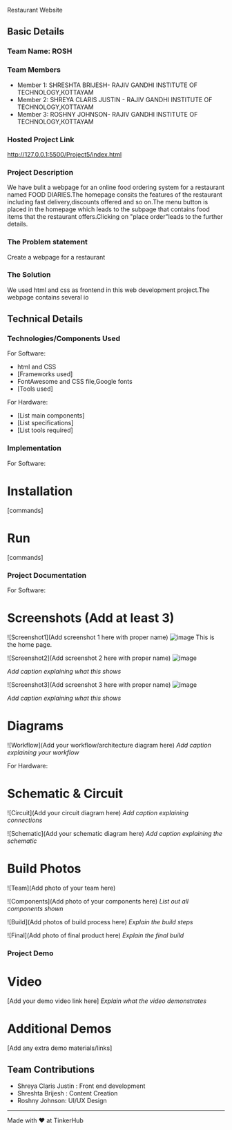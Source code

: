 
Restaurant Website 

## Basic Details
### Team Name: ROSH


### Team Members
- Member 1: SHRESHTA BRIJESH- RAJIV GANDHI INSTITUTE OF TECHNOLOGY,KOTTAYAM
- Member 2: SHREYA CLARIS JUSTIN - RAJIV GANDHI INSTITUTE OF TECHNOLOGY,KOTTAYAM
- Member 3: ROSHNY JOHNSON- RAJIV GANDHI INSTITUTE OF TECHNOLOGY,KOTTAYAM

### Hosted Project Link
http://127.0.0.1:5500/Project5/index.html

### Project Description
We have bulit a webpage for an online food ordering system for a restaurant named FOOD DIARIES.The homepage consits the features of the restaurant including fast delivery,discounts offered and so on.The menu button is placed in the homepage which leads to the subpage that contains food items that the restaurant offers.Clicking on "place order"leads to the further details.

### The Problem statement
Create a webpage for a restaurant

### The Solution
We used html and css as frontend in this web development project.The webpage contains several io

## Technical Details
### Technologies/Components Used
For Software:
- html and CSS
- [Frameworks used]
- FontAwesome and CSS file,Google fonts
- [Tools used]

For Hardware:
- [List main components]
- [List specifications]
- [List tools required]

### Implementation
For Software:
# Installation
[commands]

# Run
[commands]

### Project Documentation
For Software:

# Screenshots (Add at least 3)
![Screenshot1](Add screenshot 1 here with proper name)
![image](https://github.com/user-attachments/assets/2052f69a-d8aa-4209-a592-fa4cfb6c3950)
This is the home page.

![Screenshot2](Add screenshot 2 here with proper name)
![image](https://github.com/user-attachments/assets/c3a4891b-34b8-4c56-8af8-62c330b4325b)

*Add caption explaining what this shows*

![Screenshot3](Add screenshot 3 here with proper name)
![image](https://github.com/user-attachments/assets/05866fb1-7a3d-4da3-b3c5-123a110551d7)

*Add caption explaining what this shows*

# Diagrams
![Workflow](Add your workflow/architecture diagram here)
*Add caption explaining your workflow*

For Hardware:

# Schematic & Circuit
![Circuit](Add your circuit diagram here)
*Add caption explaining connections*

![Schematic](Add your schematic diagram here)
*Add caption explaining the schematic*

# Build Photos
![Team](Add photo of your team here)


![Components](Add photo of your components here)
*List out all components shown*

![Build](Add photos of build process here)
*Explain the build steps*

![Final](Add photo of final product here)
*Explain the final build*

### Project Demo
# Video
[Add your demo video link here]
*Explain what the video demonstrates*

# Additional Demos
[Add any extra demo materials/links]

## Team Contributions
- Shreya Claris Justin : Front end development 
- Shreshta Brijesh : Content Creation
- Roshny Johnson: UI/UX Design

---
Made with ❤️ at TinkerHub
